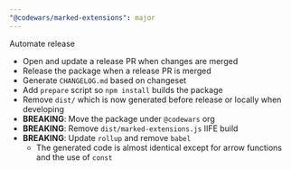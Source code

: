 ```yaml
---
"@codewars/marked-extensions": major
---
```


Automate release

- Open and update a release PR when changes are merged
- Release the package when a release PR is merged
- Generate `CHANGELOG.md` based on changeset
- Add `prepare` script so `npm install` builds the package
- Remove `dist/` which is now generated before release or locally when developing
- **BREAKING**: Move the package under `@codewars` org
- **BREAKING**: Remove `dist/marked-extensions.js` IIFE build
- **BREAKING**: Update `rollup` and remove `babel`
  - The generated code is almost identical except for arrow functions and the use of `const`
